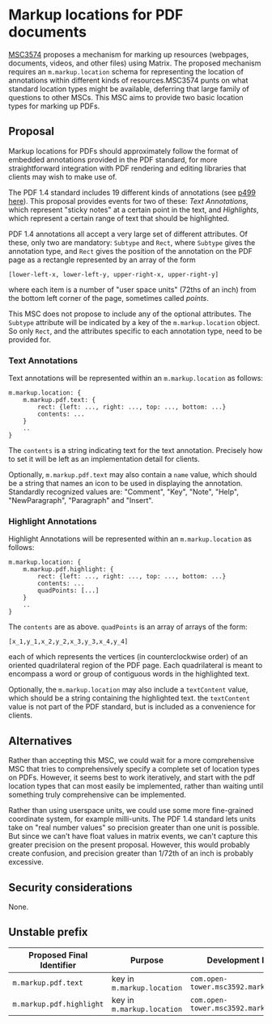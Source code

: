 # Markup locations for PDF documents

[MSC3574](https://github.com/opentower/matrix-doc/blob/main/proposals/3574-resource-markup.md)
proposes a mechanism for marking up resources (webpages, documents, videos, and
other files) using Matrix. The proposed mechanism requires an
`m.markup.location` schema for representing the location of annotations within
different kinds of resources.MSC3574 punts on what standard location types
might be available, deferring that large family of questions to other MSCs.
This MSC aims to provide two basic location types for marking up PDFs.

## Proposal

Markup locations for PDFs should approximately follow the format of embedded
annotations provided in the PDF standard, for more straightforward integration
with PDF rendering and editing libraries that clients may wish to make use of. 

The PDF 1.4 standard includes 19 different kinds of annotations (see [p499
here](https://www.adobe.com/content/dam/acom/en/devnet/pdf/pdfs/pdf_reference_archives/PDFReference.pdf)).
This proposal provides events for two of these: *Text Annotations*, which
represent "sticky notes" at a certain point in the text, and *Highlights*,
which represent a certain range of text that should be highlighted.

PDF 1.4 annotations all accept a very large set of different attributes. Of
these, only two are mandatory: `Subtype` and `Rect`, where `Subtype` gives the
annotation type, and `Rect` gives the position of the annotation on the PDF
page as a rectangle represented by an array of the form

    [lower-left-x, lower-left-y, upper-right-x, upper-right-y]

where each item is a number of "user space units" (72ths of an inch) from the
bottom left corner of the page, sometimes called *points*.

This MSC does not propose to include any of the optional attributes. The
`Subtype` attribute will be indicated by a key of the `m.markup.location`
object. So only `Rect`, and the attributes specific to each annotation type,
need to be provided for.

### Text Annotations

Text annotations will be represented within an `m.markup.location` as follows:

```
m.markup.location: {
    m.markup.pdf.text: {
        rect: {left: ..., right: ..., top: ..., bottom: ...}
        contents: ...
    }
    ..
}
```

The `contents` is a string indicating text for the text annotation. Precisely
how to set it will be left as an implementation detail for clients.

Optionally, `m.markup.pdf.text` may also contain a `name` value, which should
be a string that names an icon to be used in displaying the annotation.
Standardly recognized values are: "Comment", "Key", "Note", "Help",
"NewParagraph", "Paragraph" and "Insert".

### Highlight Annotations

Highlight Annotations will be represented within an `m.markup.location` as
follows:

```
m.markup.location: {
    m.markup.pdf.highlight: {
        rect: {left: ..., right: ..., top: ..., bottom: ...}
        contents: ...
        quadPoints: [...]
    }
    ..
}
```

The `contents` are as above. `quadPoints` is an array of arrays of the form:

    [x_1,y_1,x_2,y_2,x_3,y_3,x_4,y_4]

each of which represents the vertices (in counterclockwise order) of an
oriented quadrilateral region of the PDF page. Each quadrilateral is meant to
encompass a word or group of contiguous words in the highlighted text.

Optionally, the `m.markup.location` may also include a `textContent` value,
which should be a string containing the highlighted text. the `textContent`
value is not part of the PDF standard, but is included as a convenience for
clients.

## Alternatives

Rather than accepting this MSC, we could wait for a more comprehensive MSC that
tries to comprehensively specify a complete set of location types on PDFs.
However, it seems best to work iteratively, and start with the pdf location
types that can most easily be implemented, rather than waiting until something
truly comprehensive can be implemented.

Rather than using userspace units, we could use some more fine-grained
coordinate system, for example milli-units. The PDF 1.4 standard lets units
take on "real number values" so precision greater than one unit is possible.
But since we can't have float values in matrix events, we can't capture this
greater precision on the present proposal. However, this would probably create
confusion, and precision greater than 1/72th of an inch is probably excessive.

## Security considerations

None.

## Unstable prefix

| Proposed Final Identifier | Purpose                                                    | Development Identifier                    |
| ------------------------- | ---------------------------------------------------------- | ----------------------------------------- |
| `m.markup.pdf.text`       | key in `m.markup.location`                                 | `com.open-tower.msc3592.markup.text`      |
| `m.markup.pdf.highlight`  | key in `m.markup.location`                                 | `com.open-tower.msc3592.markup.highlight` |
